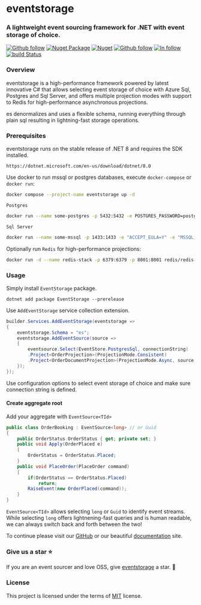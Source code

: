 # eventstorage

### A lightweight event sourcing framework for .NET with event storage of choice.

[![Github follow](https://img.shields.io/badge/follow-eventstorage-bf9136?logo=github)](https://github.com/eventstorage)
[![Nuget Package](https://badgen.net/nuget/v/eventstorage)](https://www.nuget.org/packages/eventstorage)
[![Nuget](https://badgen.net/nuget/dt/eventstorage)](https://www.nuget.org/packages/eventstorage)
[![Github follow](https://img.shields.io/badge/give_us_a-⭐-yellow?logo=github)](https://github.com/eventstorage/eventstorage)
[![In follow](https://img.shields.io/badge/follow-LinkedIn-blue?logo=linkedin)](https://www.linkedin.com/in/sarwansurchi/)
[![build Status](https://dev.azure.com/eventstorage/eventstorage/_apis/build/status%2Feventstorage?branchName=main&label=azure%20pipes)](https://dev.azure.com/eventstorage/eventstorage/_build/latest?definitionId=1&branchName=main)


### Overview

eventstorage is a high-performance framework powered by latest innovative C# that allows selecting event storage of choice with Azure Sql, Postgres and Sql Server, and offers multiple projection modes with support to Redis for high-performance asynchronous projections.

es denormalizes and uses a flexible schema, running everything through plain sql resulting in lightning-fast storage operations.

### Prerequisites

<!-- [![My Skills](https://skillicons.dev/icons?i=dotnet)](https://dotnet.microsoft.com/en-us/download/dotnet/8.0) -->

eventstorage runs on the stable release of .NET 8 and requires the SDK installed.

    https://dotnet.microsoft.com/en-us/download/dotnet/8.0

<!-- [![My Skills](https://skillicons.dev/icons?i=docker)](https://dotnet.microsoft.com/en-us/download/dotnet/8.0) -->

Use docker to run mssql or postgres databases, execute `docker-compose` or `docker run`:
```sh
docker compose --project-name eventstorage up -d
```
`Postgres`
```sh
docker run --name some-postgres -p 5432:5432 -e POSTGRES_PASSWORD=postgres -d postgres
```
`Sql Server`
```sh
docker run --name some-mssql -p 1433:1433 -e "ACCEPT_EULA=Y" -e "MSSQL_SA_PASSWORD=sysadmin@1234" -d mcr.microsoft.com/mssql/server:2019-latest
```
Optionally run `Redis` for high-performance projections:
```sh
docker run -d --name redis-stack -p 6379:6379 -p 8001:8001 redis/redis-stack:latest
```

### Usage

<!-- [![My Skills](https://skillicons.dev/icons?i=vscode)](https://dotnet.microsoft.com/en-us/download/dotnet/8.0) -->


Simply install `EventStorage` package.

    dotnet add package EventStorage --prerelease

Use `AddEventStorage` service collection extension.

```csharp
builder.Services.AddEventStorage(eventstorage =>
{
    eventstorage.Schema = "es";
    eventstorage.AddEventSource(source =>
    {
        eventsource.Select(EventStore.PostgresSql, connectionString)
        .Project<OrderProjection>(ProjectionMode.Consistent)
        .Project<OrderDocumentProjection>(ProjectionMode.Async, source => source.Redis("redis://localhost"));
    });
});
```
Use configuration options to select event storage of choice and make sure connection string is defined.

#### Create aggregate root
Add your aggregate with `EventSource<TId>`

```csharp
public class OrderBooking : EventSource<long> // or Guid
{
    public OrderStatus OrderStatus { get; private set; }
    public void Apply(OrderPlaced e)
    {
        OrderStatus = OrderStatus.Placed;
    }
    public void PlaceOrder(PlaceOrder command)
    {
        if(OrderStatus == OrderStatus.Placed)
            return;
        RaiseEvent(new OrderPlaced(command));
    }
}
```
`EventSource<TId>` allows selecting `long` or `Guid` to identify event streams.
While selecting `long` offers lightnening-fast queries and is human readable, we can always switch back and forth between the two!

To continue please visit our [GitHub](https://github.com/eventstorage/eventstorage) or our beautiful [documentation](https://eventstorage.github.io) site.

### Give us a star ⭐
If you are an event sourcer and love OSS, give [eventstorage](https://github.com/eventstorage/eventstorage) a star. :purple_heart:

### License

This project is licensed under the terms of [MIT](https://github.com/eventstorage/eventstorage/blob/main/LICENSE) license.
